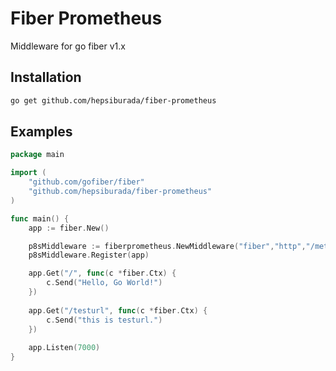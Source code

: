 # Fiber Prometheus
Middleware for go fiber v1.x

## Installation
```bash
go get github.com/hepsiburada/fiber-prometheus
```

## Examples

```go
package main

import (
	"github.com/gofiber/fiber"
	"github.com/hepsiburada/fiber-prometheus"
)

func main() {
	app := fiber.New()

	p8sMiddleware := fiberprometheus.NewMiddleware("fiber","http","/metrics")
	p8sMiddleware.Register(app)

	app.Get("/", func(c *fiber.Ctx) {
		c.Send("Hello, Go World!")
    })
    
	app.Get("/testurl", func(c *fiber.Ctx) {
		c.Send("this is testurl.")
    })
    
	app.Listen(7000)
}
```